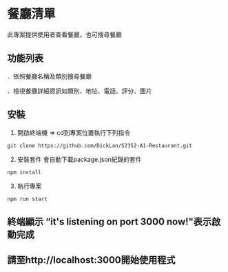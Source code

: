# 餐廳清單

此專案提供使用者查看餐廳，也可搜尋餐廳


## 功能列表

．依照餐廳名稱及類別搜尋餐廳

．檢視餐廳詳細資訊如類別、地址、電話、評分、圖片

## 安裝

1. 開啟終端機 => cd到專案位置執行下列指令

```
git clone https://github.com/DickLan/S23S2-A1-Restaurant.git
```

2. 安裝套件 會自動下載package.json紀錄的套件

```
npm install
```

3. 執行專案

```
npm run start
```

## 終端顯示 “it's listening on port 3000 now!"表示啟動完成
## 請至http://localhost:3000開始使用程式
